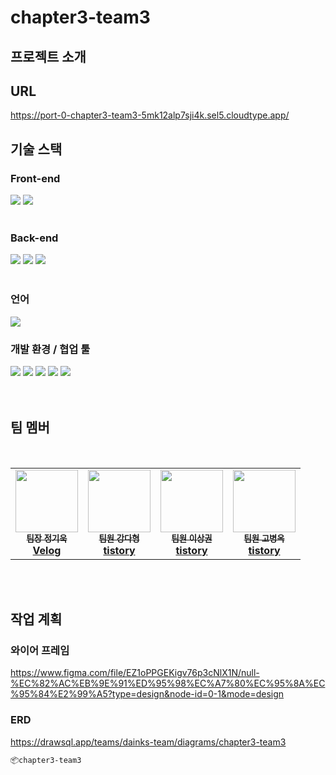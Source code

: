 # chapter3-team3

## 프로젝트 소개

## URL
https://port-0-chapter3-team3-5mk12alp7sji4k.sel5.cloudtype.app/
## 기술 스택

### Front-end
<div align=left> 
<img src="https://img.shields.io/badge/css3-1572B6?style=for-the-badge&logo=css3&logoColor=white">
<img src="https://img.shields.io/badge/html5-E34F26?style=for-the-badge&logo=html5&logoColor=white">
</div>
<br/>

### Back-end
<div align=left> 
<img src="https://img.shields.io/badge/.env-ECD53F?style=for-the-badge&logo=dotenv&logoColor=white">
<img src="https://img.shields.io/badge/express-000000?style=for-the-badge&logo=express&logoColor=white">
<img src="https://img.shields.io/badge/node.js-339933?style=for-the-badge&logo=nodedotjs&logoColor=white">
</div>
<br/>


### 언어
<img src="https://img.shields.io/badge/javascript-F7DF1E?style=for-the-badge&logo=javascript&logoColor=black">

### 개발 환경 / 협업 툴
<div align=left> 
<img src="https://img.shields.io/badge/vscode-007ACC?style=for-the-badge&logo=visualstudiocode&logoColor=white">
<img src="https://img.shields.io/badge/github-181717?style=for-the-badge&logo=github&logoColor=white">
<img src="https://img.shields.io/badge/git-F05032?style=for-the-badge&logo=git&logoColor=white">
<img src="https://img.shields.io/badge/yarn-2C8EBB?style=for-the-badge&logo=yarn&logoColor=white">
<img src="https://img.shields.io/badge/vue.js-4FC08D?style=for-the-badge&logo=vuedotjs&logoColor=white">

</div>

<br/>
<br/>

## 팀 멤버
<br/>
<table>
    <tr>
        <td align="center">
            <a href="https://github.com/heyfuxkingcheez">
                <img src="https://avatars.githubusercontent.com/u/143869354?v=4" width="100px"; alt style="max=width: 100%;">
                <br><sub><b>팀장 정기욱</b></sub>
                <br><sub><b><a href="https://velog.io/@jgw987">Velog</a></b></sub></td>
        <td align="center">
            <a href="https://github.com/dainK">
                <img src="https://avatars.githubusercontent.com/u/26786677?v=4" width="100px"; alt style="max=width: 100%;">
                <br><sub><b>팀원 강다형</b></sub>
                <br><sub><b><a href="https://dadah.tistory.com">tistory</a></b></sub></td>
        <td align="center">
            <a href="https://github.com/sangkwonlee1722e">
                <img src="https://avatars.githubusercontent.com/u/147799382?v=4" width="100px"; alt style="max=width: 100%;">
                <br><sub><b>팀원 이상권</b></sub>
                <br><sub><b><a href="https://lsg8335.tistory.com/">tistory</a></b></sub></td>
        <td align="center">
            <a href="https://github.com/nemo4">
                <img src="https://avatars.githubusercontent.com/u/25000762?v=4" width="100px"; alt style="max=width: 100%;">
                <br><sub><b>팀원 고병옥</b></sub>
                <br><sub><b><a href="">tistory</a></b></sub></td>

</tr>
</table>
<br/>
<br/>

## 작업 계획
### 와이어 프레임
https://www.figma.com/file/EZ1oPPGEKigv76p3cNlX1N/null-%EC%82%AC%EB%9E%91%ED%95%98%EC%A7%80%EC%95%8A%EC%95%84%E2%99%A5?type=design&node-id=0-1&mode=design
### ERD
https://drawsql.app/teams/dainks-team/diagrams/chapter3-team3


```bash
📦chapter3-team3
```

